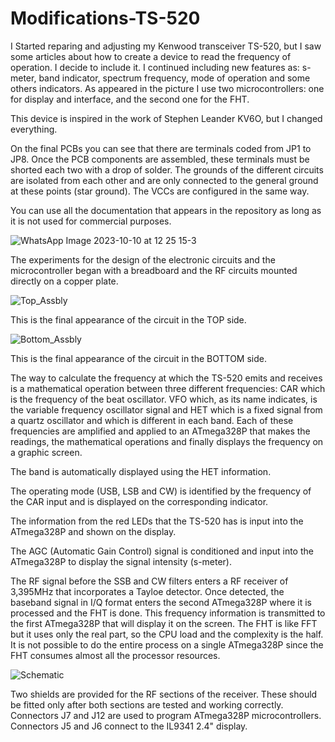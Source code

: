 # Modifications-TS-520


I Started reparing and adjusting my Kenwood transceiver TS-520, but I saw some articles about how to create a device to read the frequency of operation. I decide to include it. I continued including new features as: s-meter, band indicator, spectrum frequency, mode of operation and some others indicators.
As appeared in the picture I use two microcontrollers: one for display and interface, and the second one for the FHT.

This device is inspired in the work of Stephen Leander KV6O, but I changed everything.

On the final PCBs you can see that there are terminals coded from JP1 to JP8. Once the PCB components are assembled, these terminals must be shorted each two with a drop of solder. The grounds of the different circuits are isolated from each other and are only connected to the general ground at these points (star ground).
The VCCs are configured in the same way.

You can use all the documentation that appears in the repository as long as it is not used for commercial purposes.

![WhatsApp Image 2023-10-10 at 12 25 15-3](https://github.com/joanperelopez/Modifications-TS-520/assets/73885181/7f15d40e-f390-4a47-bfcb-a38b76726800)



The experiments for the design of the electronic circuits and the microcontroller began with a breadboard and the RF circuits mounted directly on a copper plate.

![Top_Assbly](https://github.com/joanperelopez/Modifications-TS-520/assets/73885181/8c674a67-83ea-4e70-82e7-e750e3be8978)

This is the final appearance of the circuit in the TOP side.


![Bottom_Assbly](https://github.com/joanperelopez/Modifications-TS-520/assets/73885181/a4aa84f0-b00c-4b37-8cf3-96827e404165)


This is the final appearance of the circuit in the BOTTOM side.

The way to calculate the frequency at which the TS-520 emits and receives is a mathematical operation between three different frequencies: CAR which is the frequency of the beat oscillator. VFO which, as its name indicates, is the variable frequency oscillator signal and HET which is a fixed signal from a quartz oscillator and which is different in each band.
Each of these frequencies are amplified and applied to an ATmega328P that makes the readings, the mathematical operations and finally displays the frequency on a graphic screen. 

The band is automatically displayed using the HET information.

The operating mode (USB, LSB and CW) is identified by the frequency of the CAR input and is displayed on the corresponding indicator.

The information from the red LEDs that the TS-520 has is input into the ATmega328P and shown on the display.

The AGC (Automatic Gain Control) signal is conditioned and input into the ATmega328P to display the signal intensity (s-meter).

The RF signal before the SSB and CW filters enters a RF receiver of 3,395MHz that incorporates a Tayloe detector. Once detected, the baseband signal in I/Q format enters the second ATmega328P where it is processed and the FHT is done. This frequency information is transmitted to the first ATmega328P that will display it on the screen. The FHT is like FFT but it uses only the real part, so the CPU load and the complexity is the half.
It is not possible to do the entire process on a single ATmega328P since the FHT consumes almost all the processor resources.


![Schematic](https://github.com/joanperelopez/Modifications-TS-520/assets/73885181/55cd9e32-1d0c-4cf3-96bf-c9d6cb068cca)


Two shields are provided for the RF sections of the receiver. These should be fitted only after both sections are tested and working correctly.
Connectors J7 and J12 are used to program ATmega328P microcontrollers.
Connectors J5 and J6 connect to the IL9341 2.4" display.
